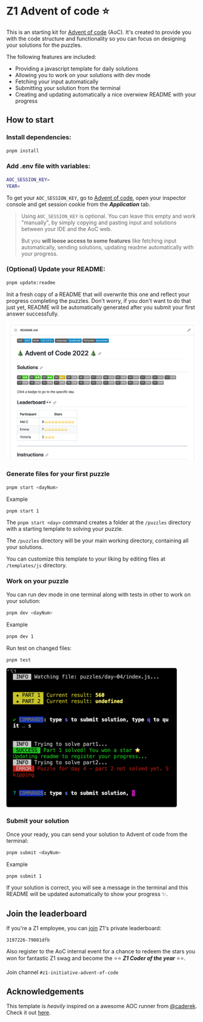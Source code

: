 # Z1 Advent of code ⭐️

This is an starting kit for [Advent of code](https://adventofcode.com) (AoC). It's created to provide you with the code structure and functionality so you can focus on designing your solutions for the puzzles.

The following features are included:

- Providing a javascript template for daily solutions
- Allowing you to work on your solutions with dev mode
- Fetching your input automatically
- Submitting your solution from the terminal
- Creating and updating automatically a nice overwiew README with your progress

## How to start

### Install dependencies:

```bash
pnpm install
```

### Add .env file with variables:

```bash
AOC_SESSION_KEY=
YEAR=
```

To get your `AOC_SESSION_KEY`, go to [Advent of code](https://adventofcode.com), open your inspector console and get session cookie from the **_Application_** tab.

> Using `AOC_SESSION_KEY` is optional.
> You can leave this empty and work "manually", by simply copying and pasting input and solutions between your IDE and the AoC web.
>
> But you **will loose access to some features** like fetching input automatically, sending solutions, updating readme automatically with your progress.

### (Optional) Update your README:

```bash
pnpm update:readme
```

Init a fresh copy of a README that will overwrite this one and reflect your progress completing the puzzles. Don't worry, if you don't want to do that just yet, README will be automatically generated after you submit your first answer successfully.

![README appearance](./images/screenshot-readme.png)

### Generate files for your first puzzle

```bash
pnpm start <dayNum>
```

Example

```bash
pnpm start 1
```

The `pnpm start <day>` command creates a folder at the `/puzzles` directory with a starting template to solving your puzzle.

The `/puzzles` directory will be your main working directory, containing all your solutions.

You can customize this template to your liking by editing files at `/templates/js` directory.

### Work on your puzzle

You can run dev mode in one terminal along with tests in other to work on your solution:

```bash
pnpm dev <dayNum>
```

Example

```bash
pnpm dev 1
```

Run test on changed files:

```bash
pnpm test
```

<img src="./images/screenshot.png" alt="work on your puzzle, screenshot of terminal" width="450px">

### Submit your solution

Once your ready, you can send your solution to Advent of code from the terminal:

```bash
pnpm submit <dayNum>
```

Example

```bash
pnpm submit 1
```

If your solution is correct, you will see a message in the terminal and this README will be updated automatically to show your progress ✨.

## Join the leaderboard

If you're a Z1 employee, you can [join](https://adventofcode.com/2022/leaderboard/private) Z1's private leaderboard:

```
3197226-79081dfb
```

Also register to the AoC internal event for a chance to redeem the stars you won for fantastic Z1 swag and become the ⭐️⭐️ **_Z1 Coder of the year_** ⭐️⭐️.

Join channel `#z1-initiative-advent-of-code`

## Acknowledgements

This template is _heavily_ inspired on a awesome AOC runner from [@caderek](https://github.com/caderek). Check it out [here](https://github.com/caderek/aocrunner).
